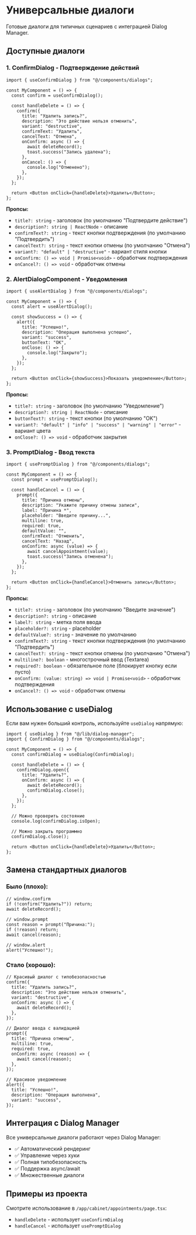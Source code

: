# Универсальные диалоги

Готовые диалоги для типичных сценариев с интеграцией Dialog Manager.

## Доступные диалоги

### 1. ConfirmDialog - Подтверждение действий

```tsx
import { useConfirmDialog } from "@/components/dialogs";

const MyComponent = () => {
  const confirm = useConfirmDialog();

  const handleDelete = () => {
    confirm({
      title: "Удалить запись?",
      description: "Это действие нельзя отменить",
      variant: "destructive",
      confirmText: "Удалить",
      cancelText: "Отмена",
      onConfirm: async () => {
        await deleteRecord();
        toast.success("Запись удалена");
      },
      onCancel: () => {
        console.log("Отменено");
      },
    });
  };

  return <Button onClick={handleDelete}>Удалить</Button>;
};
```

**Пропсы:**
- `title?: string` - заголовок (по умолчанию "Подтвердите действие")
- `description?: string | ReactNode` - описание
- `confirmText?: string` - текст кнопки подтверждения (по умолчанию "Подтвердить")
- `cancelText?: string` - текст кнопки отмены (по умолчанию "Отмена")
- `variant?: "default" | "destructive"` - вариант стиля кнопки
- `onConfirm: () => void | Promise<void>` - обработчик подтверждения
- `onCancel?: () => void` - обработчик отмены

### 2. AlertDialogComponent - Уведомления

```tsx
import { useAlertDialog } from "@/components/dialogs";

const MyComponent = () => {
  const alert = useAlertDialog();

  const showSuccess = () => {
    alert({
      title: "Успешно!",
      description: "Операция выполнена успешно",
      variant: "success",
      buttonText: "OK",
      onClose: () => {
        console.log("Закрыто");
      },
    });
  };

  return <Button onClick={showSuccess}>Показать уведомление</Button>;
};
```

**Пропсы:**
- `title?: string` - заголовок (по умолчанию "Уведомление")
- `description?: string | ReactNode` - описание
- `buttonText?: string` - текст кнопки (по умолчанию "OK")
- `variant?: "default" | "info" | "success" | "warning" | "error"` - вариант цвета
- `onClose?: () => void` - обработчик закрытия

### 3. PromptDialog - Ввод текста

```tsx
import { usePromptDialog } from "@/components/dialogs";

const MyComponent = () => {
  const prompt = usePromptDialog();

  const handleCancel = () => {
    prompt({
      title: "Причина отмены",
      description: "Укажите причину отмены записи",
      label: "Причина *",
      placeholder: "Введите причину...",
      multiline: true,
      required: true,
      defaultValue: "",
      confirmText: "Отменить",
      cancelText: "Назад",
      onConfirm: async (value) => {
        await cancelAppointment(value);
        toast.success("Запись отменена");
      },
    });
  };

  return <Button onClick={handleCancel}>Отменить запись</Button>;
};
```

**Пропсы:**
- `title?: string` - заголовок (по умолчанию "Введите значение")
- `description?: string` - описание
- `label?: string` - метка поля ввода
- `placeholder?: string` - placeholder
- `defaultValue?: string` - значение по умолчанию
- `confirmText?: string` - текст кнопки подтверждения (по умолчанию "Подтвердить")
- `cancelText?: string` - текст кнопки отмены (по умолчанию "Отмена")
- `multiline?: boolean` - многострочный ввод (Textarea)
- `required?: boolean` - обязательное поле (блокирует кнопку если пусто)
- `onConfirm: (value: string) => void | Promise<void>` - обработчик подтверждения
- `onCancel?: () => void` - обработчик отмены

## Использование с useDialog

Если вам нужен больший контроль, используйте `useDialog` напрямую:

```tsx
import { useDialog } from "@/lib/dialog-manager";
import { ConfirmDialog } from "@/components/dialogs";

const MyComponent = () => {
  const confirmDialog = useDialog(ConfirmDialog);

  const handleDelete = () => {
    confirmDialog.open({
      title: "Удалить?",
      onConfirm: async () => {
        await deleteRecord();
        confirmDialog.close();
      },
    });
  };

  // Можно проверить состояние
  console.log(confirmDialog.isOpen);

  // Можно закрыть программно
  confirmDialog.close();

  return <Button onClick={handleDelete}>Удалить</Button>;
};
```

## Замена стандартных диалогов

### Было (плохо):

```tsx
// window.confirm
if (!confirm("Удалить?")) return;
await deleteRecord();

// window.prompt
const reason = prompt("Причина:");
if (!reason) return;
await cancel(reason);

// window.alert
alert("Успешно!");
```

### Стало (хорошо):

```tsx
// Красивый диалог с типобезопасностью
confirm({
  title: "Удалить запись?",
  description: "Это действие нельзя отменить",
  variant: "destructive",
  onConfirm: async () => {
    await deleteRecord();
  },
});

// Диалог ввода с валидацией
prompt({
  title: "Причина отмены",
  multiline: true,
  required: true,
  onConfirm: async (reason) => {
    await cancel(reason);
  },
});

// Красивое уведомление
alert({
  title: "Успешно!",
  description: "Операция выполнена",
  variant: "success",
});
```

## Интеграция с Dialog Manager

Все универсальные диалоги работают через Dialog Manager:

- ✅ Автоматический рендеринг
- ✅ Управление через хуки
- ✅ Полная типобезопасность
- ✅ Поддержка async/await
- ✅ Множественные диалоги

## Примеры из проекта

Смотрите использование в `/app/cabinet/appointments/page.tsx`:
- `handleDelete` - использует `useConfirmDialog`
- `handleCancel` - использует `usePromptDialog`
